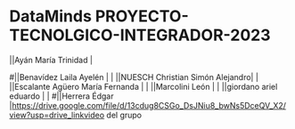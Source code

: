 # DataMinds PROYECTO-TECNOLGICO-INTEGRADOR-2023


||Ayán	María Trinidad      |

#||Benavídez	Laila Ayelén	  |
|
||NUESCH	Christian Simón Alejandro|
|
||Escalante Agüero	María Fernanda	|
|
||Marcolini	León	|
|
||giordano	ariel eduardo	|
|
#||Herrera	Édgar	|https://drive.google.com/file/d/13cdug8CSGo_DsJNiu8_bwNs5DceQV_X2/view?usp=drive_linkvideo del grupo

